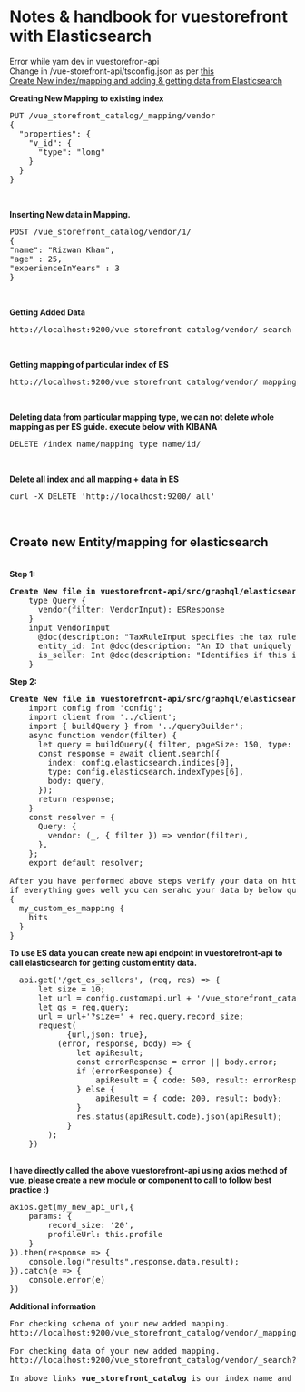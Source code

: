 # Notes & handbook for vuestorefront with Elasticsearch
Error while yarn dev in vuestorefron-api <br/>
Change in /vue-storefront-api/tsconfig.json as per <a href="https://github.com/firebase/firebase-tools/issues/749#issuecomment-429598030">this</a> <br/>
<a href="#create-new-entitymapping-for-elasticsearch">Create New index/mapping and adding & getting data from Elasticsearch</a>

<b>Creating New Mapping to existing index</b><br/>
<pre>PUT /vue_storefront_catalog/_mapping/vendor
{
  "properties": {
    "v_id": {
      "type": "long"
    }
  }
}</pre><br/>

<b>Inserting New data in Mapping.</b><br/>
<pre>POST /vue_storefront_catalog/vendor/1/
{
"name": "Rizwan Khan",
"age" : 25,
"experienceInYears" : 3
}</pre><br/>

<b>Getting Added Data </b><br/>
  <pre>http://localhost:9200/vue_storefront_catalog/vendor/_search</pre><br/>
  
 <b>Getting mapping of particular index of ES </b><br/>
  <pre>http://localhost:9200/vue_storefront_catalog/vendor/_mapping?pretty</pre><br/>

<b>Deleting data from particular mapping type, we can not delete whole mapping as per ES guide. execute below with KIBANA </b><br/>
  <pre>DELETE /index_name/mapping_type_name/id/</pre><br/>

 <b>Delete all index and all mapping + data in ES </b><br/>
  <pre>curl -X DELETE 'http://localhost:9200/_all'</pre><br/>
  
  
 <h2>Create new Entity/mapping for elasticsearch</h2><br/>
 <b>Step 1:</b><br/>
  <pre><b>Create New file in vuestorefront-api/src/graphql/elasticsearch/vendor/schema.graphqls</b>
    type Query {
      vendor(filter: VendorInput): ESResponse
    }
    input VendorInput
      @doc(description: "TaxRuleInput specifies the tax rules information to search") {
      entity_id: Int @doc(description: "An ID that uniquely identifies the vendor")
      is_seller: Int @doc(description: "Identifies if this is is seller or not.")
    }</pre>
    
<b>Step 2:</b><br/>
  <pre><b>Create New file in vuestorefront-api/src/graphql/elasticsearch/vendor/resolver.js</b>
    import config from 'config';
    import client from '../client';
    import { buildQuery } from '../queryBuilder';
    async function vendor(filter) {
      let query = buildQuery({ filter, pageSize: 150, type: 'vendor' });
      const response = await client.search({
        index: config.elasticsearch.indices[0],
        type: config.elasticsearch.indexTypes[6],
        body: query,
      });
      return response;
    }
    const resolver = {
      Query: {
        vendor: (_, { filter }) => vendor(filter),
      },
    };
    export default resolver; 

After you have performed above steps verify your data on http://your_ip_addr:8080/graphiql
if everything goes well you can serahc your data by below query.
{
  my_custom_es_mapping {
    hits
  }
}
</pre>
    
<b> To use ES data you can create new api endpoint in vuestorefront-api to call elasticsearch for getting custom entity data.</b>
  <pre>
  api.get('/get_es_sellers', (req, res) => {
      let size = 10;
      let url = config.customapi.url + '/vue_storefront_catalog/vendor/_search';
      let qs = req.query;
      url = url+'?size=' + req.query.record_size;
      request(
            {url,json: true},
          (error, response, body) => {
              let apiResult;
              const errorResponse = error || body.error;
              if (errorResponse) {
                  apiResult = { code: 500, result: errorResponse };
              } else {
                  apiResult = { code: 200, result: body};
              }
              res.status(apiResult.code).json(apiResult);
            }
        );
    })
  </pre>

<b> I have directly called the above vuestorefront-api using axios method of vue, please create a new module or component to call to follow best practice :) </b>
<pre>
axios.get(my_new_api_url,{
    params: {
        record_size: '20',
        profileUrl: this.profile
    }
}).then(response => {
    console.log("results",response.data.result);
}).catch(e => {
    console.error(e)
})
</pre>

<b>Additional information</b>
<pre>
For checking schema of your new added mapping.
http://localhost:9200/vue_storefront_catalog/vendor/_mapping?pretty

For checking data of your new added mapping.
http://localhost:9200/vue_storefront_catalog/vendor/_search?pretty

In above links <b>vue_storefront_catalog</b> is our index name and <b>vendor</b> is our new entity/mapping name.
</pre>
